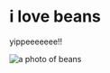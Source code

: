 # i love beans
yippeeeeeee!!


![a photo of beans](https://www.recipetineats.com/tachyon/2014/05/Homemade-Heinz-Baked-Beans_0-SQ.jpg?resize=64%2C64 "a photo of beans")